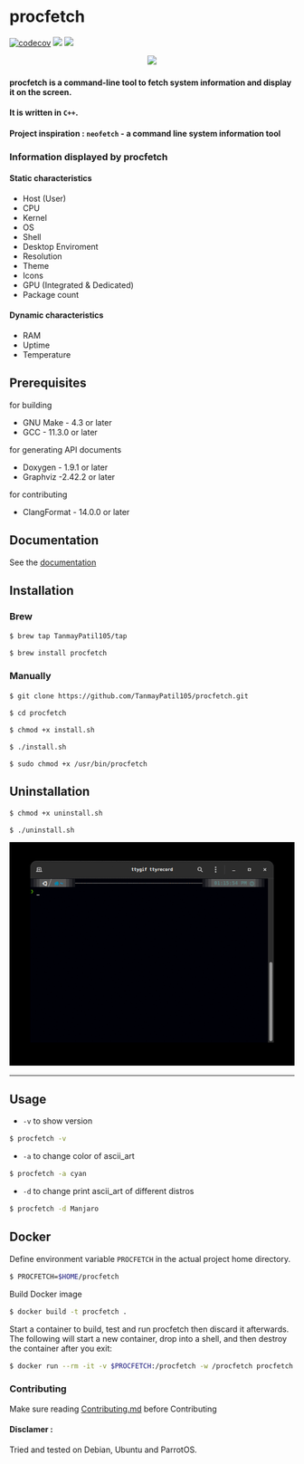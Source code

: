 # procfetch 
[![codecov](https://codecov.io/gh/TanmayPatil105/procfetch/branch/main/graph/badge.svg?token=QR6JGV3862)](https://codecov.io/gh/TanmayPatil105/procfetch)
![](https://github.com/TanmayPatil105/procfetch/actions/workflows/unit-test.yml/badge.svg)
![](https://github.com/TanmayPatil105/procfetch/actions/workflows/doxygen-gh-pages.yml/badge.svg)

<p align="center">
<img src="https://user-images.githubusercontent.com/92677342/205502731-328ab040-1df7-4b1b-bfa2-c5b84adafb85.png" width="1000">
</p>

#### procfetch is a command-line tool to fetch system information and display it on the screen. 
#### It is written in `C++`. 
#### Project inspiration : `neofetch` - a command line system information tool

### Information displayed by procfetch
#### Static characteristics

* Host (User)
* CPU
* Kernel
* OS
* Shell
* Desktop Enviroment
* Resolution
* Theme
* Icons
* GPU (Integrated & Dedicated)
* Package count

#### Dynamic characteristics
* RAM
* Uptime
* Temperature

## Prerequisites

for building

* GNU Make - 4.3 or later
* GCC - 11.3.0 or later

for generating API documents

* Doxygen - 1.9.1 or later
* Graphviz -2.42.2 or later

for contributing

* ClangFormat - 14.0.0 or later

## Documentation

See the [documentation](https://tanmaypatil105.github.io/procfetch/)

## Installation

### Brew
```
$ brew tap TanmayPatil105/tap
```
```
$ brew install procfetch
```

### Manually
```
$ git clone https://github.com/TanmayPatil105/procfetch.git
 ```

```
$ cd procfetch
```

```
$ chmod +x install.sh
```
```
$ ./install.sh
```
```
$ sudo chmod +x /usr/bin/procfetch
```
## Uninstallation
```
$ chmod +x uninstall.sh
```
```
$ ./uninstall.sh
```

![](./images/tty.gif)

<hr/>

## Usage

- `-v` to show version
```bash
$ procfetch -v
```

- `-a` to change color of ascii_art
```bash
$ procfetch -a cyan
```

- `-d` to change print ascii_art of different distros
```bash
$ procfetch -d Manjaro
```
## Docker

Define environment variable `PROCFETCH` in the actual project home directory.

```sh
$ PROCFETCH=$HOME/procfetch
```

Build Docker image

```sh
$ docker build -t procfetch .
```

Start a container to build, test and run procfetch then discard it afterwards.
The following will start a new container, drop into a shell, and then destroy the 
container after you exit:

```sh
$ docker run --rm -it -v $PROCFETCH:/procfetch -w /procfetch procfetch
```

### Contributing

Make sure reading [Contributing.md](https://github.com/TanmayPatil105/procfetch/blob/main/CONTRIBUTING.md) before Contributing

#### Disclamer :
Tried and tested on Debian, Ubuntu and ParrotOS.

